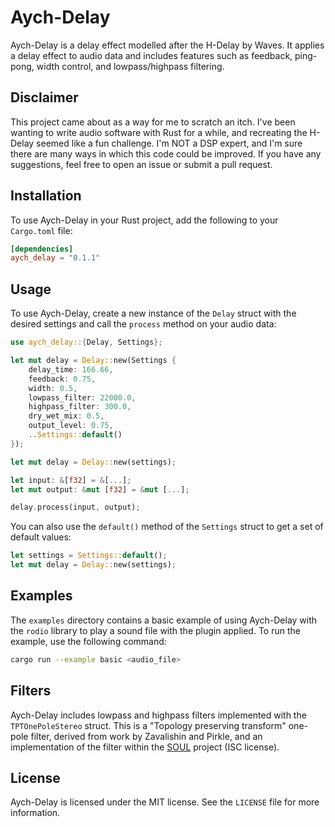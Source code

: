 # Aych-Delay

Aych-Delay is a delay effect modelled after the H-Delay by Waves. It applies a delay effect to audio data and includes features such as feedback, ping-pong, width control, and lowpass/highpass filtering.

## Disclaimer

This project came about as a way for me to scratch an itch. I've been wanting to write audio software with Rust for a while, and recreating the H-Delay seemed like a fun challenge. I'm NOT a DSP expert, and I'm sure there are many ways in which this code could be improved. If you have any suggestions, feel free to open an issue or submit a pull request.

## Installation

To use Aych-Delay in your Rust project, add the following to your `Cargo.toml` file:

```toml
[dependencies]
aych_delay = "0.1.1"
```


## Usage

To use Aych-Delay, create a new instance of the `Delay` struct with the desired settings and call the `process` method on your audio data:

```rust
use aych_delay::{Delay, Settings};

let mut delay = Delay::new(Settings {
    delay_time: 166.66,
    feedback: 0.75,
    width: 0.5,
    lowpass_filter: 22000.0,
    highpass_filter: 300.0,
    dry_wet_mix: 0.5,
    output_level: 0.75,
    ..Settings::default()
});

let mut delay = Delay::new(settings);

let input: &[f32] = &[...];
let mut output: &mut [f32] = &mut [...];

delay.process(input, output);
```

You can also use the `default()` method of the `Settings` struct to get a set of default values:

```rust
let settings = Settings::default();
let mut delay = Delay::new(settings);
```

## Examples

The `examples` directory contains a basic example of using Aych-Delay with the `rodio` library to play a sound file with the plugin applied. To run the example, use the following command:

```bash
cargo run --example basic <audio_file>
```

## Filters

Aych-Delay includes lowpass and highpass filters implemented with the `TPTOnePoleStereo` struct. This is a "Topology preserving transform" one-pole filter, derived from work by Zavalishin and Pirkle, and an implementation of the filter within the [SOUL](https://github.com/soul-lang/SOUL) project (ISC license).

## License

Aych-Delay is licensed under the MIT license. See the `LICENSE` file for more information.
